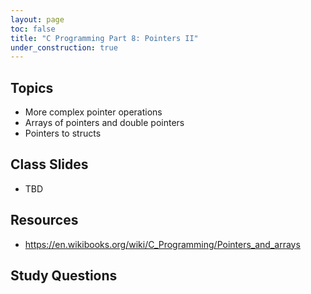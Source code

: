 ```yaml
---
layout: page
toc: false
title: "C Programming Part 8: Pointers II"
under_construction: true
---
```


## Topics
* More complex pointer operations
* Arrays of pointers and double pointers
* Pointers to structs

## Class Slides
* TBD

## Resources
* <https://en.wikibooks.org/wiki/C_Programming/Pointers_and_arrays>

## Study Questions
